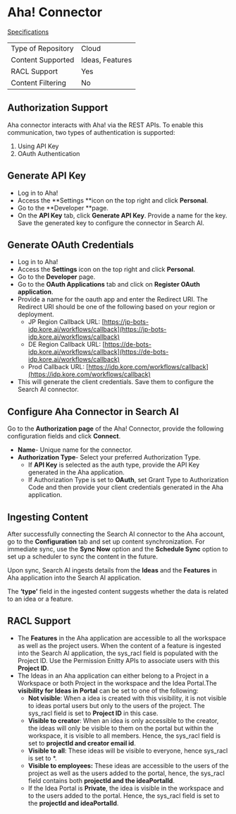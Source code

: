 # **Aha! Connector**

<span style="text-decoration:underline;">Specifications</span>


<table>
  <tr>
   <td>Type of Repository 
   </td>
   <td>Cloud
   </td>
  </tr>
  <tr>
   <td>Content Supported
   </td>
   <td>Ideas, Features
   </td>
  </tr>
  <tr>
   <td>RACL Support
   </td>
   <td>Yes
   </td>
  </tr>
  <tr>
   <td>Content Filtering
   </td>
   <td>No
   </td>
  </tr>
</table>



## Authorization Support

Aha connector interacts with Aha! via the REST APIs. To enable this communication, two types of authentication is supported:

1. Using API Key
2. OAuth Authentication 

## Generate API Key 

* Log in to Aha!
* Access the **Settings **icon on the top right and click **Personal**. 
* Go to the **Developer **page. 
* On the **API Key** tab, click **Generate API Key**. Provide a name for the key. Save the generated key to configure the connector in Search AI. 

## Generate OAuth Credentials 

* Log in to Aha!
* Access the **Settings** icon on the top right and click **Personal**. 
* Go to the **Developer** page.
* Go to the **OAuth Applications** tab and click on **Register OAuth application**. 
* Provide a name for the oauth app and enter the Redirect URI. The Redirect URI should be one of the following based on your region or deployment. 
    * JP Region Callback URL:  [https://jp-bots-idp.kore.ai/workflows/callback](https://jp-bots-idp.kore.ai/workflows/callback)
    * DE Region Callback URL: [https://de-bots-idp.kore.ai/workflows/callback](https://de-bots-idp.kore.ai/workflows/callback)
    * Prod Callback URL: [https://idp.kore.com/workflows/callback](https://idp.kore.com/workflows/callback)
* This will generate the client credentials. Save them to configure the Search AI connector. 


## Configure Aha Connector in Search AI

Go to the **Authorization page** of the Aha! Connector, provide the following configuration fields and click **Connect**. 

* **Name**- Unique name for the connector.
* **Authorization Type**- Select your preferred Authorization Type. 
    * If **API Key** is selected as the auth type, provide the API Key generated in the Aha application. 
    * If Authorization Type is set to **OAuth**, set Grant Type to Authorization Code and then provide your client credentials generated in the Aha application. 


## Ingesting Content

After successfully connecting the Search AI connector to the Aha account, go to the **Configuration** tab and set up content synchronization. For immediate sync, use the **Sync Now** option and the **Schedule Sync** option to set up a scheduler to sync the content in the future. 

Upon sync, Search AI ingests details from the **Ideas** and the **Features** in Aha application into the Search AI application. 

The **‘type’** field in the ingested content suggests whether the data is related to an idea or a feature.


## RACL Support

* The **Features** in the Aha application are accessible to all the workspace as well as the project users. When the content of a feature is ingested into the Search AI application, the sys_racl field is populated with the Project ID. Use the Permission Enitty APIs to associate users with this **Project ID**.
* The Ideas in an Aha application can either belong to a Project in a Workspace or both Project in the workspace and the Idea Portal.The **visibility for Ideas in Portal** can be set to one of the following:
    * **Not visible**: When a idea is created with this visibility, it is not visible to ideas portal users but only to the users of the project. The sys_racl field is set to **Project ID** in this case. 
    * **Visible to creator**: When an idea is only accessible to the creator, the ideas will only be visible to them on the portal but within the workspace, it is visible to all members. Hence, the sys_racl field is set to **projectId and creator email id**.
    * **Visible to all**: These ideas will be visible to everyone, hence  sys_racl is set to *.
    * **Visible to employees:** These ideas are accessible to the users of the project as well as the users added to the portal, hence, the sys_racl field contains both **projectId and the ideaPortalId**.
    * If the Idea Portal is **Private**, the idea is visible in the workspace and to the users added to the portal. Hence, the sys_racl field is set to the **projectId and ideaPortalId**.